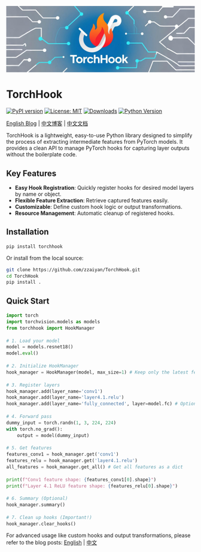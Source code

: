 ![TorchHook Logo](assets/logo.jpg)

# TorchHook

[![PyPI version](https://badge.fury.io/py/torchhook.svg)](https://badge.fury.io/py/torchhook)
[![License: MIT](https://img.shields.io/badge/License-MIT-yellow.svg)](https://opensource.org/licenses/MIT)
[![Downloads](https://img.shields.io/pypi/dm/torchhook.svg)](https://pypi.org/project/torchhook/)
[![Python Version](https://img.shields.io/pypi/pyversions/torchhook.svg)](https://pypi.org/project/torchhook/)

[English Blog](./BLOG.md) | [中文博客](./BLOG_CN.md) | [中文文档](./README_CN.md)

TorchHook is a lightweight, easy-to-use Python library designed to simplify the process of extracting intermediate features from PyTorch models. It provides a clean API to manage PyTorch hooks for capturing layer outputs without the boilerplate code.

## Key Features

- **Easy Hook Registration**: Quickly register hooks for desired model layers by name or object.
- **Flexible Feature Extraction**: Retrieve captured features easily.
- **Customizable**: Define custom hook logic or output transformations.
- **Resource Management**: Automatic cleanup of registered hooks.

## Installation

```bash
pip install torchhook
```
Or install from the local source:
```bash
git clone https://github.com/zzaiyan/TorchHook.git
cd TorchHook
pip install .
```

## Quick Start

```python
import torch
import torchvision.models as models
from torchhook import HookManager

# 1. Load your model
model = models.resnet18()
model.eval()

# 2. Initialize HookManager
hook_manager = HookManager(model, max_size=1) # Keep only the latest feature per hook

# 3. Register layers
hook_manager.add(layer_name='conv1')
hook_manager.add(layer_name='layer4.1.relu')
hook_manager.add(layer_name='fully_connected', layer=model.fc) # Optional: pass layer object

# 4. Forward pass
dummy_input = torch.randn(1, 3, 224, 224)
with torch.no_grad():
    output = model(dummy_input)

# 5. Get features
features_conv1 = hook_manager.get('conv1')
features_relu = hook_manager.get('layer4.1.relu')
all_features = hook_manager.get_all() # Get all features as a dict

print(f"Conv1 feature shape: {features_conv1[0].shape}")
print(f"Layer 4.1 ReLU feature shape: {features_relu[0].shape}")

# 6. Summary (Optional)
hook_manager.summary()

# 7. Clean up hooks (Important!)
hook_manager.clear_hooks()
```

For advanced usage like custom hooks and output transformations, please refer to the blog posts: [English](./BLOG.md) | [中文](./BLOG_CN.md)
